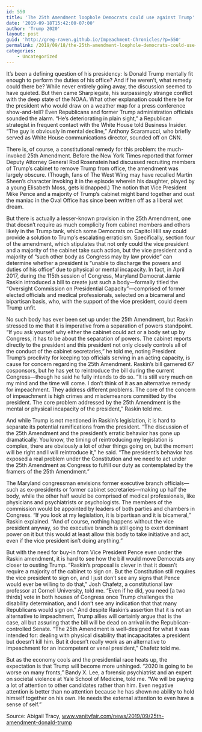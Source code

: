 ```yaml
---
id: 550
title: 'The 25th Amendment loophole Democrats could use against Trump'
date: '2019-09-18T15:42:00-07:00'
author: 'Trump 2020'
layout: post
guid: 'http://greg-raven.github.io/Impeachment-Chronicles/?p=550'
permalink: /2019/09/18/the-25th-amendment-loophole-democrats-could-use-against-trump/
categories:
    - Uncategorized
---
```


It’s been a defining question of his presidency: Is Donald Trump mentally fit enough to perform the duties of his office? And if he weren’t, what remedy could there be? While never entirely going away, the discussion seemed to have quieted. But then came Sharpiegate, his surpassingly strange conflict with the deep state of the NOAA. What other explanation could there be for the president who would draw on a weather map for a press conference show-and-tell? Even Republicans and former Trump administration officials sounded the alarm. “He’s deteriorating in plain sight,” a Republican strategist in frequent contact with the White House told Business Insider. “The guy is obviously in mental decline,” Anthony Scaramucci, who briefly served as White House communications director, sounded off on CNN.

There is, of course, a constitutional remedy for this problem: the much-invoked 25th Amendment. Before the New York Times reported that former Deputy Attorney General Rod Rosenstein had discussed recruiting members of Trump’s cabinet to remove Trump from office, the amendment was largely obscure. (Though, fans of The West Wing may have recalled Martin Sheen’s character invoking it in the episode wherein his daughter, played by a young Elisabeth Moss, gets kidnapped.) The notion that Vice President Mike Pence and a majority of Trump’s cabinet might band together and oust the maniac in the Oval Office has since been written off as a liberal wet dream.

But there is actually a lesser-known provision in the 25th Amendment, one that doesn’t require as much complicity from cabinet members and others likely in the Trump tank, which some Democrats on Capitol Hill say could provide a solution to Trump’s escalating erraticism. Specifically, section four of the amendment, which stipulates that not only could the vice president and a majority of the cabinet take such action, but the vice president and a majority of “such other body as Congress may by law provide” can determine whether a president is “unable to discharge the powers and duties of his office” due to physical or mental incapacity. In fact, in April 2017, during the 115th session of Congress, Maryland Democrat Jamie Raskin introduced a bill to create just such a body—formally titled the “Oversight Commission on Presidential Capacity”—comprised of former elected officials and medical professionals, selected on a bicameral and bipartisan basis, who, with the support of the vice president, could deem Trump unfit.

No such body has ever been set up under the 25th Amendment, but Raskin stressed to me that it is imperative from a separation of powers standpoint. “If you ask yourself why either the cabinet could act or a body set up by Congress, it has to be about the separation of powers. The cabinet reports directly to the president and this president not only closely controls all of the conduct of the cabinet secretaries,” he told me, noting President Trump’s proclivity for keeping top officials serving in an acting capacity, is cause for concern regarding the 25th Amendment. Raskin’s bill garnered 67 cosponsors, but he has yet to reintroduce the bill during the current Congress—though he said he fully intends to do so. “It is still very much on my mind and the time will come. I don’t think of it as an alternative remedy for impeachment. They address different problems. The core of the concern of impeachment is high crimes and misdemeanors committed by the president. The core problem addressed by the 25th Amendment is the mental or physical incapacity of the president,” Raskin told me.

And while Trump is not mentioned in Raskin’s legislation, it is hard to separate its potential ramifications from the president. “The discussion of the 25th Amendment and the president’s erratic behavior has gone up dramatically. You know, the timing of reintroducing my legislation is complex, there are obviously a lot of other things going on, but the moment will be right and I will reintroduce it,” he said. “The president’s behavior has exposed a real problem under the Constitution and we need to act under the 25th Amendment as Congress to fulfill our duty as contemplated by the framers of the 25th Amendment.”

The Maryland congressman envisions former executive branch officials—such as ex-presidents or former cabinet secretaries—making up half the body, while the other half would be comprised of medical professionals, like physicians and psychiatrists or psychologists. The members of the commission would be appointed by leaders of both parties and chambers in Congress. “If you look at my legislation, it is bipartisan and it is bicameral,” Raskin explained. “And of course, nothing happens without the vice president anyway, so the executive branch is still going to exert dominant power on it but this would at least allow this body to take initiative and act, even if the vice president isn’t doing anything.”

But with the need for buy-in from Vice President Pence even under the Raskin amendment, it is hard to see how the bill would move Democrats any closer to ousting Trump. “Raskin’s proposal is clever in that it doesn’t require a majority of the cabinet to sign on. But the Constitution still requires the vice president to sign on, and I just don’t see any signs that Pence would ever be willing to do that,” Josh Chafetz, a constitutional law professor at Cornell University, told me. “Even if he did, you need \[a two thirds\] vote in both houses of Congress once Trump challenges the disability determination, and I don’t see any indication that that many Republicans would sign on.” And despite Raskin’s assertion that it is not an alternative to impeachment, Trump allies will certainly argue that is the case, all but assuring that the bill will be dead on arrival in the Republican-controlled Senate. “The 25th Amendment is well-designed for what it was intended for: dealing with physical disability that incapacitates a president but doesn’t kill him. But it doesn’t really work as an alternative to impeachment for an incompetent or venal president,” Chafetz told me.

But as the economy cools and the presidential race heats up, the expectation is that Trump will become more unhinged. “2020 is going to be worse on many fronts,” Bandy X. Lee, a forensic psychiatrist and an expert on societal violence at Yale School of Medicine, told me. “We will be paying a lot of attention to other candidates rather than him. Even negative attention is better than no attention because he has shown no ability to hold himself together on his own. He needs the external attention to even have a sense of self.”

Source: Abigail Tracy, www.vanityfair.com/news/2019/09/25th-amendment-donald-trump